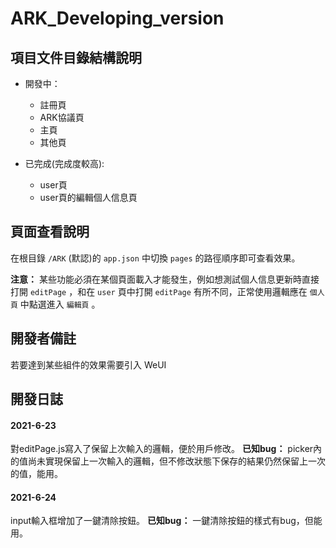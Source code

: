 # ARK_Developing_version

## 項目文件目錄結構說明

 - 開發中：
   - 註冊頁
   - ARK協議頁
   - 主頁
   - 其他頁

 - 已完成(完成度較高):
   - user頁
   - user頁的編輯個人信息頁


## 頁面查看說明
在根目錄 `/ARK` (默認)的 `app.json` 中切換 `pages` 的路徑順序即可查看效果。

**注意：** 某些功能必須在某個頁面載入才能發生，例如想測試個人信息更新時直接打開 `editPage` ，和在 `user` 頁中打開 `editPage` 有所不同，正常使用邏輯應在 `個人頁` 中點選進入 `編輯頁` 。

## 開發者備註
若要達到某些組件的效果需要引入 WeUI

## 開發日誌
#### 2021-6-23
對editPage.js寫入了保留上次輸入的邏輯，便於用戶修改。
**已知bug：** picker內的值尚未實現保留上一次輸入的邏輯，但不修改狀態下保存的結果仍然保留上一次的值，能用。
#### 2021-6-24
input輸入框增加了一鍵清除按鈕。
**已知bug：** 一鍵清除按鈕的樣式有bug，但能用。